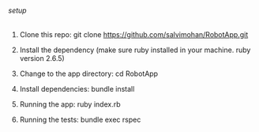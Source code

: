 ###### setup

1. Clone this repo:
    git clone https://github.com/salvimohan/RobotApp.git

2. Install the dependency (make sure ruby installed in your machine. ruby version 2.6.5)
    
3. Change to the app directory:
    cd RobotApp

4. Install dependencies:
    bundle install

5. Running the app:
	ruby index.rb

6. Running the tests:
	bundle exec rspec
